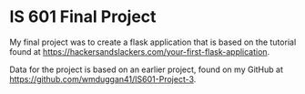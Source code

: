# IS 601 Final Project

My final project was to create a flask application that is based on the tutorial found at https://hackersandslackers.com/your-first-flask-application.  

Data for the project is based on an earlier project, found on my GitHub at https://github.com/wmduggan41/IS601-Project-3.  


